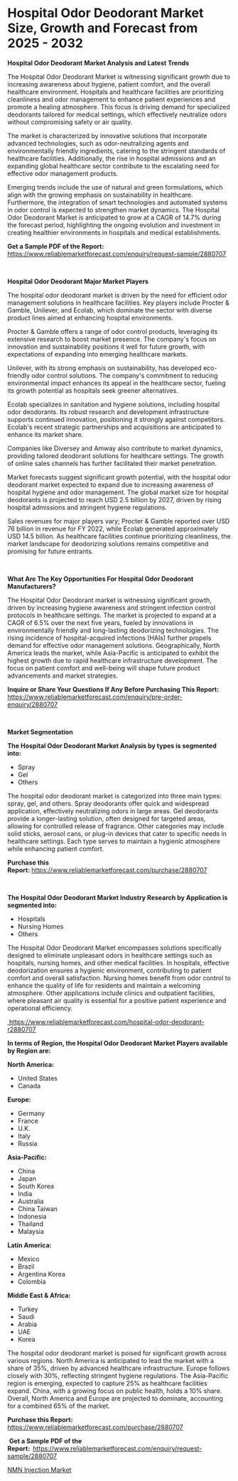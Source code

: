 <p><h1>Hospital Odor Deodorant Market Size, Growth and Forecast from 2025 - 2032</h1></p><p><strong>Hospital Odor Deodorant Market Analysis and Latest Trends</strong></p>
<p><p>The Hospital Odor Deodorant Market is witnessing significant growth due to increasing awareness about hygiene, patient comfort, and the overall healthcare environment. Hospitals and healthcare facilities are prioritizing cleanliness and odor management to enhance patient experiences and promote a healing atmosphere. This focus is driving demand for specialized deodorants tailored for medical settings, which effectively neutralize odors without compromising safety or air quality.</p><p>The market is characterized by innovative solutions that incorporate advanced technologies, such as odor-neutralizing agents and environmentally friendly ingredients, catering to the stringent standards of healthcare facilities. Additionally, the rise in hospital admissions and an expanding global healthcare sector contribute to the escalating need for effective odor management products.</p><p>Emerging trends include the use of natural and green formulations, which align with the growing emphasis on sustainability in healthcare. Furthermore, the integration of smart technologies and automated systems in odor control is expected to strengthen market dynamics. The Hospital Odor Deodorant Market is anticipated to grow at a CAGR of 14.7% during the forecast period, highlighting the ongoing evolution and investment in creating healthier environments in hospitals and medical establishments.</p></p>
<p><strong>Get a Sample PDF of the Report:&nbsp;</strong> <a href="https://www.reliablemarketforecast.com/enquiry/request-sample/2880707?utm_campaign=3352&utm_medium=2&utm_source=Github&utm_content=ia&utm_term=12032025&utm_id=hospital-odor-deodorant">https://www.reliablemarketforecast.com/enquiry/request-sample/2880707</a></p>
<p>&nbsp;</p>
<p><strong>Hospital Odor Deodorant Major Market Players</strong></p>
<p><p>The hospital odor deodorant market is driven by the need for efficient odor management solutions in healthcare facilities. Key players include Procter & Gamble, Unilever, and Ecolab, which dominate the sector with diverse product lines aimed at enhancing hospital environments.</p><p>Procter & Gamble offers a range of odor control products, leveraging its extensive research to boost market presence. The company's focus on innovation and sustainability positions it well for future growth, with expectations of expanding into emerging healthcare markets.</p><p>Unilever, with its strong emphasis on sustainability, has developed eco-friendly odor control solutions. The company's commitment to reducing environmental impact enhances its appeal in the healthcare sector, fueling its growth potential as hospitals seek greener alternatives.</p><p>Ecolab specializes in sanitation and hygiene solutions, including hospital odor deodorants. Its robust research and development infrastructure supports continued innovation, positioning it strongly against competitors. Ecolab's recent strategic partnerships and acquisitions are anticipated to enhance its market share.</p><p>Companies like Diversey and Amway also contribute to market dynamics, providing tailored deodorant solutions for healthcare settings. The growth of online sales channels has further facilitated their market penetration.</p><p>Market forecasts suggest significant growth potential, with the hospital odor deodorant market expected to expand due to increasing awareness of hospital hygiene and odor management. The global market size for hospital deodorants is projected to reach USD 2.5 billion by 2027, driven by rising hospital admissions and stringent hygiene regulations.</p><p>Sales revenues for major players vary; Procter & Gamble reported over USD 76 billion in revenue for FY 2022, while Ecolab generated approximately USD 14.5 billion. As healthcare facilities continue prioritizing cleanliness, the market landscape for deodorizing solutions remains competitive and promising for future entrants.</p></p>
<p>&nbsp;</p>
<p><strong>What Are The Key Opportunities For Hospital Odor Deodorant Manufacturers?</strong></p>
<p><p>The Hospital Odor Deodorant market is witnessing significant growth, driven by increasing hygiene awareness and stringent infection control protocols in healthcare settings. The market is projected to expand at a CAGR of 6.5% over the next five years, fueled by innovations in environmentally friendly and long-lasting deodorizing technologies. The rising incidence of hospital-acquired infections (HAIs) further propels demand for effective odor management solutions. Geographically, North America leads the market, while Asia-Pacific is anticipated to exhibit the highest growth due to rapid healthcare infrastructure development. The focus on patient comfort and well-being will shape future product advancements and market strategies.</p></p>
<p><strong>Inquire or Share Your Questions If Any Before Purchasing This Report:</strong> <a href="https://www.reliablemarketforecast.com/enquiry/pre-order-enquiry/2880707?utm_campaign=3352&utm_medium=2&utm_source=Github&utm_content=ia&utm_term=12032025&utm_id=hospital-odor-deodorant">https://www.reliablemarketforecast.com/enquiry/pre-order-enquiry/2880707</a></p>
<p>&nbsp;</p>
<p><strong>Market Segmentation</strong></p>
<p><strong>The Hospital Odor Deodorant Market Analysis by types is segmented into:</strong></p>
<p><ul><li>Spray</li><li>Gel</li><li>Others</li></ul></p>
<p><p>The hospital odor deodorant market is categorized into three main types: spray, gel, and others. Spray deodorants offer quick and widespread application, effectively neutralizing odors in large areas. Gel deodorants provide a longer-lasting solution, often designed for targeted areas, allowing for controlled release of fragrance. Other categories may include solid sticks, aerosol cans, or plug-in devices that cater to specific needs in healthcare settings. Each type serves to maintain a hygienic atmosphere while enhancing patient comfort.</p></p>
<p><strong>Purchase this Report:&nbsp;</strong><a href="https://www.reliablemarketforecast.com/purchase/2880707?utm_campaign=3352&utm_medium=2&utm_source=Github&utm_content=ia&utm_term=12032025&utm_id=hospital-odor-deodorant">https://www.reliablemarketforecast.com/purchase/2880707</a></p>
<p>&nbsp;</p>
<p><strong>The Hospital Odor Deodorant Market Industry Research by Application is segmented into:</strong></p>
<p><ul><li>Hospitals</li><li>Nursing Homes</li><li>Others</li></ul></p>
<p><p>The Hospital Odor Deodorant Market encompasses solutions specifically designed to eliminate unpleasant odors in healthcare settings such as hospitals, nursing homes, and other medical facilities. In hospitals, effective deodorization ensures a hygienic environment, contributing to patient comfort and overall satisfaction. Nursing homes benefit from odor control to enhance the quality of life for residents and maintain a welcoming atmosphere. Other applications include clinics and outpatient facilities, where pleasant air quality is essential for a positive patient experience and operational efficiency.</p></p>
<p><a href="https://www.reliablemarketforecast.com/hospital-odor-deodorant-r2880707?utm_campaign=3352&utm_medium=2&utm_source=Github&utm_content=ia&utm_term=12032025&utm_id=hospital-odor-deodorant">&nbsp;https://www.reliablemarketforecast.com/hospital-odor-deodorant-r2880707</a></p>
<p><strong>In terms of Region, the Hospital Odor Deodorant Market Players available by Region are:</strong></p>
<p>
    <p> <strong> North America: </strong>
        <ul>
            <li>United States</li>
            <li>Canada</li>
        </ul>
        </p> 
    <p> <strong> Europe: </strong>
        <ul>
            <li>Germany</li>
            <li>France</li>
            <li>U.K.</li>
            <li>Italy</li>
            <li>Russia</li>
        </ul>
        </p> 
    <p> <strong> Asia-Pacific: </strong>
        <ul>
            <li>China</li>
            <li>Japan</li>
            <li>South Korea</li>
            <li>India</li>
            <li>Australia</li>
            <li>China Taiwan</li>
            <li>Indonesia</li>
            <li>Thailand</li>
            <li>Malaysia</li>
        </ul>
        </p> 
    <p> <strong> Latin America: </strong>
        <ul>
            <li>Mexico</li>
            <li>Brazil</li>
            <li>Argentina Korea</li>
            <li>Colombia</li>
        </ul>
        </p> 
    <p> <strong> Middle East & Africa: </strong>
        <ul>
            <li>Turkey</li>
            <li>Saudi</li>
            <li>Arabia</li>
            <li>UAE</li>
            <li>Korea</li>
        </ul>
    </p>
    </p>
<p><p>The hospital odor deodorant market is poised for significant growth across various regions. North America is anticipated to lead the market with a share of 35%, driven by advanced healthcare infrastructure. Europe follows closely with 30%, reflecting stringent hygiene regulations. The Asia-Pacific region is emerging, expected to capture 25% as healthcare facilities expand. China, with a growing focus on public health, holds a 10% share. Overall, North America and Europe are projected to dominate, accounting for a combined 65% of the market.</p></p>
<p><strong>Purchase this Report: </strong><a href="https://www.reliablemarketforecast.com/purchase/2880707?utm_campaign=3352&utm_medium=2&utm_source=Github&utm_content=ia&utm_term=12032025&utm_id=hospital-odor-deodorant">https://www.reliablemarketforecast.com/purchase/2880707</a></p>
<p>&nbsp;<strong>Get a Sample PDF of the Report:&nbsp;&nbsp;</strong><a href="https://www.reliablemarketforecast.com/enquiry/request-sample/2880707?utm_campaign=3352&utm_medium=2&utm_source=Github&utm_content=ia&utm_term=12032025&utm_id=hospital-odor-deodorant">https://www.reliablemarketforecast.com/enquiry/request-sample/2880707</a></p>
<p><strong></strong></p>
<p><p><a href="https://github.com/shopovdjondo/Market-Research-Report-List-1/blob/main/nmn-injection-market.md?utm_campaign=3352&utm_medium=2&utm_source=Github&utm_content=ia&utm_term=12032025&utm_id=hospital-odor-deodorant">NMN Injection Market</a></p></p>